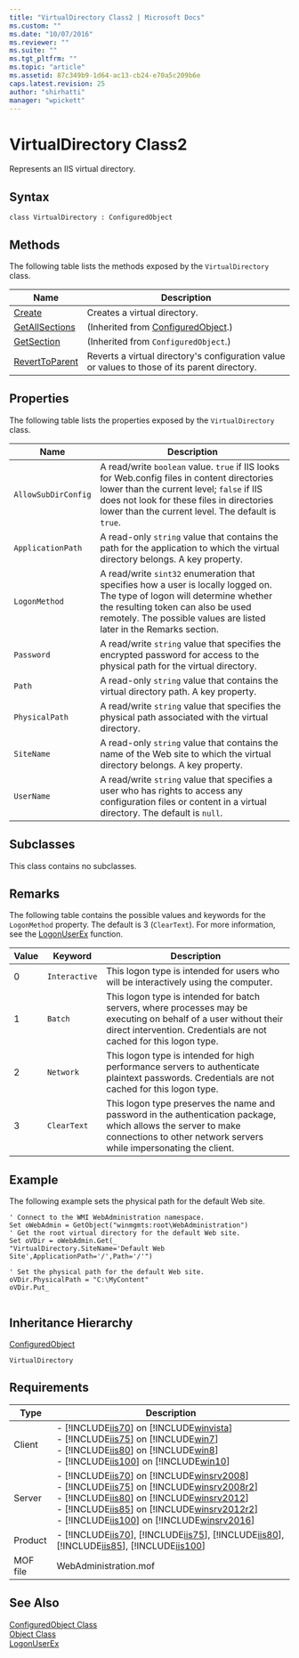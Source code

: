 ```yaml
---
title: "VirtualDirectory Class2 | Microsoft Docs"
ms.custom: ""
ms.date: "10/07/2016"
ms.reviewer: ""
ms.suite: ""
ms.tgt_pltfrm: ""
ms.topic: "article"
ms.assetid: 87c349b9-1d64-ac13-cb24-e70a5c209b6e
caps.latest.revision: 25
author: "shirhatti"
manager: "wpickett"
---
```

# VirtualDirectory Class2
Represents an IIS virtual directory.  
  
## Syntax  
  
```vbs  
class VirtualDirectory : ConfiguredObject  
```  
  
## Methods  
 The following table lists the methods exposed by the `VirtualDirectory` class.  
  
|Name|Description|  
|----------|-----------------|  
|[Create](../wmi-provider/virtualdirectory-create-method1.md)|Creates a virtual directory.|  
|[GetAllSections](../wmi-provider/configuredobject-getallsections-method1.md)|(Inherited from [ConfiguredObject](../wmi-provider/configuredobject-class1.md).)|  
|[GetSection](../wmi-provider/configuredobject-getsection-method.md)|(Inherited from `ConfiguredObject`.)|  
|[RevertToParent](../wmi-provider/virtualdirectory-reverttoparent-method2.md)|Reverts a virtual directory's configuration value or values to those of its parent directory.|  
  
## Properties  
 The following table lists the properties exposed by the `VirtualDirectory` class.  
  
|Name|Description|  
|----------|-----------------|  
|`AllowSubDirConfig`|A read/write `boolean` value. `true` if IIS looks for Web.config files in content directories lower than the current level; `false` if IIS does not look for these files in directories lower than the current level. The default is `true`.|  
|`ApplicationPath`|A read-only `string` value that contains the path for the application to which the virtual directory belongs. A key property.|  
|`LogonMethod`|A read/write `sint32` enumeration that specifies how a user is locally logged on. The type of logon will determine whether the resulting token can also be used remotely. The possible values are listed later in the Remarks section.|  
|`Password`|A read/write `string` value that specifies the encrypted password for access to the physical path for the virtual directory.|  
|`Path`|A read-only `string` value that contains the virtual directory path. A key property.|  
|`PhysicalPath`|A read/write `string` value that specifies the physical path associated with the virtual directory.|  
|`SiteName`|A read-only `string` value that contains the name of the Web site to which the virtual directory belongs. A key property.|  
|`UserName`|A read/write `string` value that specifies a user who has rights to access any configuration files or content in a virtual directory. The default is `null`.|  
  
## Subclasses  
 This class contains no subclasses.  
  
## Remarks  
 The following table contains the possible values and keywords for the `LogonMethod` property. The default is 3 (`ClearText`). For more information, see the [LogonUserEx](http://go.microsoft.com/fwlink/?LinkId=60074) function.  
  
|Value|Keyword|Description|  
|-----------|-------------|-----------------|  
|0|`Interactive`|This logon type is intended for users who will be interactively using the computer.|  
|1|`Batch`|This logon type is intended for batch servers, where processes may be executing on behalf of a user without their direct intervention. Credentials are not cached for this logon type.|  
|2|`Network`|This logon type is intended for high performance servers to authenticate plaintext passwords. Credentials are not cached for this logon type.|  
|3|`ClearText`|This logon type preserves the name and password in the authentication package, which allows the server to make connections to other network servers while impersonating the client.|  
  
## Example  
 The following example sets the physical path for the default Web site.  
  
```  
' Connect to the WMI WebAdministration namespace.  
Set oWebAdmin = GetObject("winmgmts:root\WebAdministration")  
' Get the root virtual directory for the default Web site.  
Set oVDir = oWebAdmin.Get(_   
"VirtualDirectory.SiteName='Default Web Site',ApplicationPath='/',Path='/'")  
  
' Set the physical path for the default Web site.  
oVDir.PhysicalPath = "C:\MyContent"  
oVDir.Put_  
  
```  
  
## Inheritance Hierarchy  
 [ConfiguredObject](../wmi-provider/configuredobject-class1.md)  
  
 `VirtualDirectory`  
  
## Requirements  
  
|Type|Description|  
|----------|-----------------|  
|Client|-   [!INCLUDE[iis70](../wmi-provider/includes/iis70-md.md)] on [!INCLUDE[winvista](../wmi-provider/includes/winvista-md.md)]<br />-   [!INCLUDE[iis75](../wmi-provider/includes/iis75-md.md)] on [!INCLUDE[win7](../wmi-provider/includes/win7-md.md)]<br />-   [!INCLUDE[iis80](../wmi-provider/includes/iis80-md.md)] on [!INCLUDE[win8](../wmi-provider/includes/win8-md.md)]<br />-   [!INCLUDE[iis100](../wmi-provider/includes/iis100-md.md)] on [!INCLUDE[win10](../wmi-provider/includes/win10-md.md)]|  
|Server|-   [!INCLUDE[iis70](../wmi-provider/includes/iis70-md.md)] on [!INCLUDE[winsrv2008](../wmi-provider/includes/winsrv2008-md.md)]<br />-   [!INCLUDE[iis75](../wmi-provider/includes/iis75-md.md)] on [!INCLUDE[winsrv2008r2](../wmi-provider/includes/winsrv2008r2-md.md)]<br />-   [!INCLUDE[iis80](../wmi-provider/includes/iis80-md.md)] on [!INCLUDE[winsrv2012](../wmi-provider/includes/winsrv2012-md.md)]<br />-   [!INCLUDE[iis85](../wmi-provider/includes/iis85-md.md)] on [!INCLUDE[winsrv2012r2](../wmi-provider/includes/winsrv2012r2-md.md)]<br />-   [!INCLUDE[iis100](../wmi-provider/includes/iis100-md.md)] on [!INCLUDE[winsrv2016](../wmi-provider/includes/winsrv2016-md.md)]|  
|Product|-   [!INCLUDE[iis70](../wmi-provider/includes/iis70-md.md)], [!INCLUDE[iis75](../wmi-provider/includes/iis75-md.md)], [!INCLUDE[iis80](../wmi-provider/includes/iis80-md.md)], [!INCLUDE[iis85](../wmi-provider/includes/iis85-md.md)], [!INCLUDE[iis100](../wmi-provider/includes/iis100-md.md)]|  
|MOF file|WebAdministration.mof|  
  
## See Also  
 [ConfiguredObject Class](../wmi-provider/configuredobject-class1.md)   
 [Object Class](../wmi-provider/object-class1.md)   
 [LogonUserEx](http://go.microsoft.com/fwlink/?LinkId=60074)